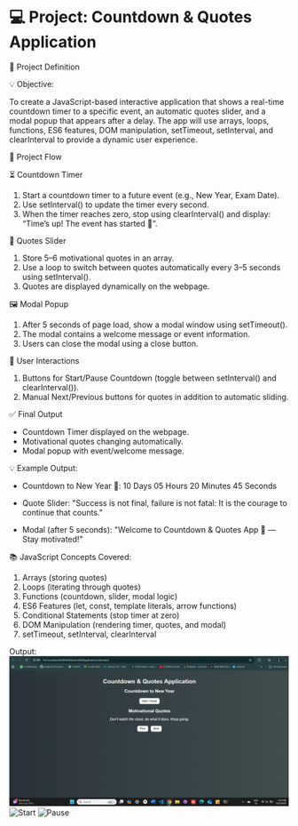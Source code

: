 # 💻 Project: Countdown & Quotes Application

 📝 Project Definition

💡 Objective:

 To create a JavaScript-based interactive application that shows a real-time countdown timer to a specific event, an automatic quotes slider, and a modal popup that appears after a delay. The app will use arrays, loops, functions, ES6 features, DOM manipulation, setTimeout, setInterval, and clearInterval to provide a dynamic user experience.

🧩 Project Flow

⏳ Countdown Timer

1. Start a countdown timer to a future event (e.g., New Year, Exam Date).
2. Use setInterval() to update the timer every second.
3. When the timer reaches zero, stop using clearInterval() and display: “Time’s up! The event has started 🎉”.
   
💬 Quotes Slider

1. Store 5–6 motivational quotes in an array.
2. Use a loop to switch between quotes automatically every 3–5 seconds using setInterval().
3. Quotes are displayed dynamically on the webpage.
   
🖼️ Modal Popup

1. After 5 seconds of page load, show a modal window using setTimeout().
2. The modal contains a welcome message or event information.
3. Users can close the modal using a close button.
   
🎯 User Interactions

1. Buttons for Start/Pause Countdown (toggle between setInterval() and clearInterval()).
2. Manual Next/Previous buttons for quotes in addition to automatic sliding.
   
✅ Final Output

* Countdown Timer displayed on the webpage.
* Motivational quotes changing automatically.
* Modal popup with event/welcome message.

💡 Example Output:

* Countdown to New Year 🎉:
 10 Days 05 Hours 20 Minutes 45 Seconds
  
* Quote Slider:
 "Success is not final, failure is not fatal: It is the courage to continue that counts."

* Modal (after 5 seconds):
 "Welcome to Countdown & Quotes App 🚀 — Stay motivated!"

📚 JavaScript Concepts Covered:
1. Arrays (storing quotes)
2. Loops (iterating through quotes)
3. Functions (countdown, slider, modal logic)
4. ES6 Features (let, const, template literals, arrow functions)
5. Conditional Statements (stop timer at zero)
6. DOM Manipulation (rendering timer, quotes, and modal)
7. setTimeout, setInterval, clearInterval

Output:
![Main](https://github.com/jinaljain0705/Coundown---Quotes-Application/blob/main/Output/Main.png)
![Start]()
![Pause]()
